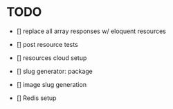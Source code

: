 
# TODO

- []    replace all array responses w/ eloquent resources
- []    post resource tests


- []    resources cloud setup
- []    slug generator: package
- []    image slug generation
- []    Redis setup
